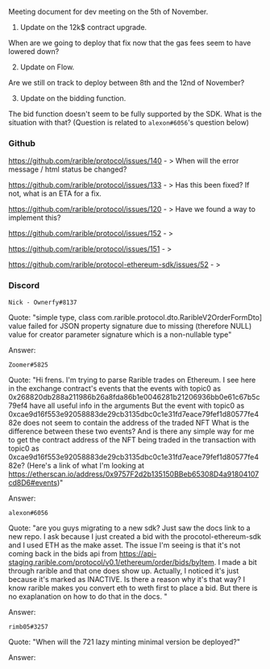 Meeting document for dev meeting on the 5th of November.

1. Update on the 12k$ contract upgrade.

When are we going to deploy that fix now that the gas fees seem to have lowered down?

2. Update on Flow. 

Are we still on track to deploy between 8th and the 12nd of November?

3. Update on the bidding function. 

The bid function doesn't seem to be fully supported by the SDK. What is the situation with that? (Question is related to ```alexon#6056```'s question below)

### Github

https://github.com/rarible/protocol/issues/140 - > When will the error message / html status be changed?

https://github.com/rarible/protocol/issues/133 - > Has this been fixed? If not, what is an ETA for a fix. 

https://github.com/rarible/protocol/issues/120 - > Have we found a way to implement this?

https://github.com/rarible/protocol/issues/152 - > 

https://github.com/rarible/protocol/issues/151 - > 

https://github.com/rarible/protocol-ethereum-sdk/issues/52 - >


### Discord

```Nick - Ownerfy#8137```

Quote: "simple type, class com.rarible.protocol.dto.RaribleV2OrderFormDto] value failed for JSON property signature due to missing (therefore NULL) value for creator parameter signature which is a non-nullable type"

Answer: 

```Zoomer#5825```

Quote: "Hi frens. I'm trying to parse Rarible trades on Ethereum. I see here in the exchange contract's events that the events with topic0 as 0x268820db288a211986b26a8fda86b1e0046281b21206936bb0e61c67b5c79ef4 have all useful info in the arguments 
But the event with topic0 as 0xcae9d16f553e92058883de29cb3135dbc0c1e31fd7eace79fef1d80577fe482e
does not seem to contain the address of the traded NFT
What is the difference between these two events? And is there any simple way for me to get the contract address of the NFT being traded in the transaction with topic0 as 0xcae9d16f553e92058883de29cb3135dbc0c1e31fd7eace79fef1d80577fe482e?
(Here's a link of what I'm looking at https://etherscan.io/address/0x9757F2d2b135150BBeb65308D4a91804107cd8D6#events)"

Answer:

```alexon#6056```
 
Quote: "are you guys migrating to a new sdk? Just saw the docs link to a new repo.
I ask because I just created a bid with the procotol-ethereum-sdk and I used ETH as the make asset. The issue I'm seeing is that it's not coming back in the bids api from https://api-staging.rarible.com/protocol/v0.1/ethereum/order/bids/byItem.
I made a bit through rarible and that one does show up.
Actually, I noticed it's just because it's marked as INACTIVE. Is there a reason why it's that way?
I know rarible makes you convert eth to weth first to place a bid. But there is no exaplanation on how to do that in the docs. " 

Answer:

```rimb05#3257```

Quote: "When will the 721 lazy minting minimal version be deployed?"

Answer:
